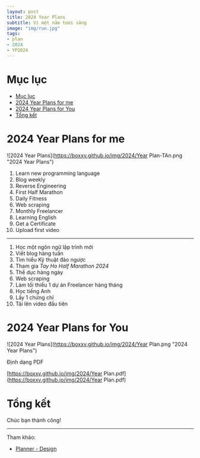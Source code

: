 ```yaml
---
layout: post
title: 2024 Year Plans
subtitle: Vì một năm tươi sáng
image: "img/run.jpg"
tags:
- plan
- 2024
- YP2024
---
```

# Mục lục

- [Mục lục](#mục-lục)
- [2024 Year Plans for me](#2024-year-plans-for-me)
- [2024 Year Plans for You](#2024-year-plans-for-you)
- [Tổng kết](#tổng-kết)


# 2024 Year Plans for me

![2024 Year Plans](https://boxxv.github.io/img/2024/Year Plan-TAn.png "2024 Year Plans")

1. Learn new programming language
2. Blog weekly
3. Reverse Engineering
4. First Half Marathon
5. Daily Fitness
6. Web scraping
7. Monthly Freelancer
8. Learning English
9. Get a Certificate
10. Upload first video

-----

1. Học một ngôn ngữ lập trình mới
2. Viết blog hàng tuần
3. Tìm hiểu Kỹ thuật đảo ngược
4. Tham gia _Tay Ho Half Marathon 2024_
5. Thể dục hàng ngày
6. Web scraping
7. Làm tối thiểu 1 dự án Freelancer hàng tháng
8. Học tiếng Anh
9. Lấy 1 chứng chỉ
10. Tải lên video đầu tiên

# 2024 Year Plans for You

![2024 Year Plans](https://boxxv.github.io/img/2024/Year Plan.png "2024 Year Plans")

Định dạng PDF

[https://boxxv.github.io/img/2024/Year Plan.pdf](https://boxxv.github.io/img/2024/Year Plan.pdf)

# Tổng kết

Chúc bạn thành công!

-----
Tham khảo:
- [Planner - Design](https://www.fotor.com)
